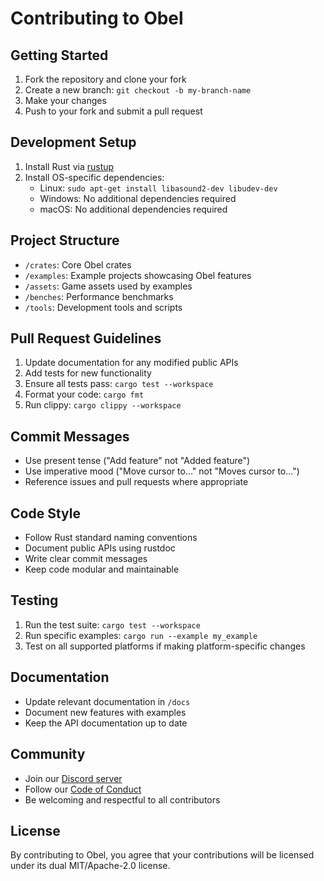 # Contributing to Obel

## Getting Started

1. Fork the repository and clone your fork
2. Create a new branch: `git checkout -b my-branch-name`
3. Make your changes
4. Push to your fork and submit a pull request

## Development Setup

1. Install Rust via [rustup](https://rustup.rs/)
2. Install OS-specific dependencies:
   - Linux: `sudo apt-get install libasound2-dev libudev-dev`
   - Windows: No additional dependencies required
   - macOS: No additional dependencies required

## Project Structure

- `/crates`: Core Obel crates
- `/examples`: Example projects showcasing Obel features
- `/assets`: Game assets used by examples
- `/benches`: Performance benchmarks
- `/tools`: Development tools and scripts

## Pull Request Guidelines

1. Update documentation for any modified public APIs
2. Add tests for new functionality
3. Ensure all tests pass: `cargo test --workspace`
4. Format your code: `cargo fmt`
5. Run clippy: `cargo clippy --workspace`

## Commit Messages

- Use present tense ("Add feature" not "Added feature")
- Use imperative mood ("Move cursor to..." not "Moves cursor to...")
- Reference issues and pull requests where appropriate

## Code Style

- Follow Rust standard naming conventions
- Document public APIs using rustdoc
- Write clear commit messages
- Keep code modular and maintainable

## Testing

1. Run the test suite: `cargo test --workspace`
2. Run specific examples: `cargo run --example my_example`
3. Test on all supported platforms if making platform-specific changes

## Documentation

- Update relevant documentation in `/docs`
- Document new features with examples
- Keep the API documentation up to date

## Community

- Join our [Discord server](https://discord.gg/3jq8js8u)
- Follow our [Code of Conduct](CODE_OF_CONDUCT.md)
- Be welcoming and respectful to all contributors

## License

By contributing to Obel, you agree that your contributions will be licensed under its dual MIT/Apache-2.0 license.
